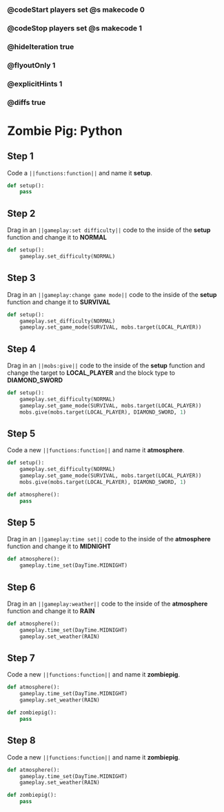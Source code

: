 ### @codeStart players set @s makecode 0
### @codeStop players set @s makecode 1

### @hideIteration true 
### @flyoutOnly 1
### @explicitHints 1
### @diffs true

# Zombie Pig: Python

## Step 1
Code a ``||functions:function||`` and name it **setup**. 

```python
def setup():
    pass
```

## Step 2
Drag in an ```||gameplay:set difficulty||``` code to the inside of the **setup** function and change it to **NORMAL**
```python
def setup():
    gameplay.set_difficulty(NORMAL)
```

## Step 3
Drag in an ```||gameplay:change game mode||``` code to the inside of the **setup** function and change it to **SURVIVAL**
```python
def setup():
    gameplay.set_difficulty(NORMAL)
    gameplay.set_game_mode(SURVIVAL, mobs.target(LOCAL_PLAYER))
```

## Step 4
Drag in an ```||mobs:give||``` code to the inside of the **setup** function and change the target to **LOCAL_PLAYER** and the block type to **DIAMOND_SWORD**

```python
def setup():
    gameplay.set_difficulty(NORMAL)
    gameplay.set_game_mode(SURVIVAL, mobs.target(LOCAL_PLAYER))
    mobs.give(mobs.target(LOCAL_PLAYER), DIAMOND_SWORD, 1)
```

## Step 5
Code a new ``||functions:function||`` and name it **atmosphere**. 

```python
def setup():
    gameplay.set_difficulty(NORMAL)
    gameplay.set_game_mode(SURVIVAL, mobs.target(LOCAL_PLAYER))
    mobs.give(mobs.target(LOCAL_PLAYER), DIAMOND_SWORD, 1)

def atmosphere():
    pass
```

## Step 5
Drag in an ```||gameplay:time set||``` code to the inside of the **atmosphere** function and change it to **MIDNIGHT**

```python
def atmosphere():
    gameplay.time_set(DayTime.MIDNIGHT)
```

## Step 6
Drag in an ```||gameplay:weather||``` code to the inside of the **atmosphere** function and change it to **RAIN**

```python
def atmosphere():
    gameplay.time_set(DayTime.MIDNIGHT)
    gameplay.set_weather(RAIN)
```

## Step 7
Code a new ``||functions:function||`` and name it **zombiepig**. 

```python
def atmosphere():
    gameplay.time_set(DayTime.MIDNIGHT)
    gameplay.set_weather(RAIN)

def zombiepig():
    pass
```

## Step 8
Code a new ``||functions:function||`` and name it **zombiepig**. 

```python
def atmosphere():
    gameplay.time_set(DayTime.MIDNIGHT)
    gameplay.set_weather(RAIN)

def zombiepig():
    pass
```
